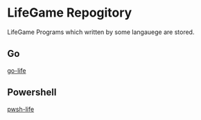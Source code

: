 # LifeGame Repogitory
LifeGame Programs which written by some langauege are stored.

## Go
[go-life](https://github.com/y10e/go-life)

## Powershell
[pwsh-life](https://github.com/y10e/pwsh-life)
